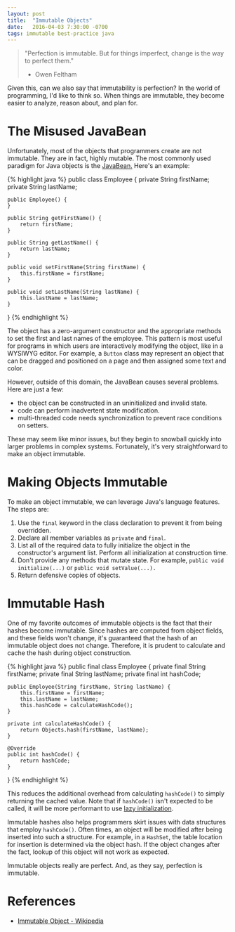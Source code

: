 ```yaml
---
layout: post
title:  "Immutable Objects"
date:   2016-04-03 7:30:00 -0700
tags: immutable best-practice java
---
```


> "Perfection is immutable. But for things imperfect, change is the way to perfect them."
> - Owen Feltham

Given this, can we also say that immutability is perfection? In the world of programming, I'd like to think so. 
When things are immutable, they become easier to analyze, reason about, and plan for. 

# The Misused JavaBean
Unfortunately, most of the objects that programmers create are not immutable. They are in fact, highly mutable.
The most commonly used paradigm for Java objects is the [JavaBean.](https://en.wikipedia.org/wiki/JavaBeans) 
Here's an example:

{% highlight java %}
public class Employee {
    private String firstName;
    private String lastName;
    
    public Employee() {
    }
    
    public String getFirstName() {
        return firstName;
    }
    
    public String getLastName() {
        return lastName;
    }
    
    public void setFirstName(String firstName) {
        this.firstName = firstName;
    }
    
    public void setLastName(String lastName) {
        this.lastName = lastName;
    }
}
{% endhighlight %}

The object has a zero-argument constructor and the appropriate methods to set the first and last names of the employee.
This pattern is most useful for programs in which users are interactively modifying the object, like in a WYSIWYG editor. 
For example, a `Button` class may represent an object that can be dragged and positioned on a page and then assigned 
some text and color.

However, outside of this domain, the JavaBean causes several problems. Here are just a few:

- the object can be constructed in an uninitialized and invalid state.
- code can perform inadvertent state modification.
- multi-threaded code needs synchronization to prevent race conditions on setters.

These may seem like minor issues, but they begin to snowball quickly into larger problems in complex systems. Fortunately,
it's very straightforward to make an object immutable.

# Making Objects Immutable
To make an object immutable, we can leverage Java's language features. The steps are:

1. Use the `final` keyword in the class declaration to prevent it from being overridden.
2. Declare all member variables as `private` and `final`.
3. List all of the required data to fully initialize the object in the constructor's argument list. Perform all initialization
at construction time.
4. Don't provide any methods that mutate state. For example, `public void initialize(...)` or `public void setValue(...).`
5. Return defensive copies of objects.

# Immutable Hash
One of my favorite outcomes of immutable objects is the fact that their hashes become immutable. 
Since hashes are computed from object fields, and these fields won't change, it's guaranteed that the hash of an 
immutable object does not change. Therefore, it is prudent to calculate and cache the hash during object construction.

{% highlight java %}
public final class Employee {
    private final String firstName;
    private final String lastName;
    private final int hashCode;
    
    public Employee(String firstName, String lastName) {
        this.firstName = firstName;
        this.lastName = lastName;
        this.hashCode = calculateHashCode();
    }
    
    private int calculateHashCode() {
        return Objects.hash(firstName, lastName);
    }
    
    @Override
    public int hashCode() {
        return hashCode;
    }
}
{% endhighlight %}

This reduces the additional overhead from calculating `hashCode()` to simply returning the cached value. Note that if
`hashCode()` isn't expected to be called, it will be more performant to use 
[lazy initialization](https://en.wikipedia.org/wiki/Lazy_initialization).

Immutable hashes also helps programmers skirt issues with data structures that employ `hashCode()`.
Often times, an object will be modified after being inserted into such a structure. For example, in a `HashSet`, the
table location for insertion is determined via the object hash. If the object changes after the fact, lookup of this
object will not work as expected.

Immutable objects really are perfect. And, as they say, perfection is immutable.

# References
- [Immutable Object - Wikipedia](https://en.wikipedia.org/wiki/Immutable_object)
